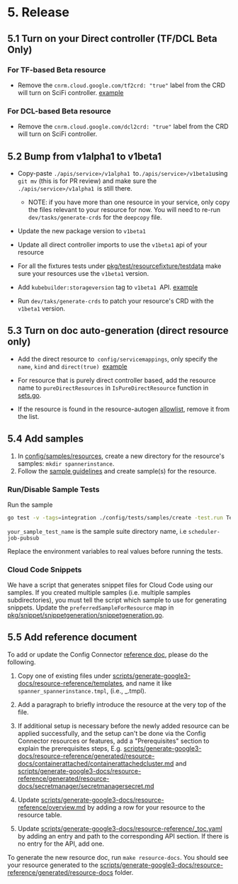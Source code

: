 # 5. Release

## 5.1 Turn on your Direct controller (TF/DCL Beta Only)

### For TF-based Beta resource

* Remove the `cnrm.cloud.google.com/tf2crd: "true"` label from the CRD will turn on SciFi controller. [example](https://github.com/GoogleCloudPlatform/k8s-config-connector/blob/196a4b9a28b59b17936a443d5b36bb65f3c42fd9/apis/apikeys/v1alpha1/apikey_type.go#L44)

### For DCL-based Beta resource

* Remove the `cnrm.cloud.google.com/dcl2crd: "true"` label from the CRD will turn on SciFi controller.

## 5.2 Bump from v1alpha1 to v1beta1

* Copy-paste `./apis/service>/v1alpha1 `to` ./apis/service>/v1beta1 `using `git mv` (this is for PR review) and make sure the `./apis/service>/v1alpha1 `is still there.
  * NOTE: if you have more than one resource in your service, only copy the files relevant to your resource for now. You will need to re-run `dev/tasks/generate-crds` for the `deepcopy` file. 

* Update the new package version to `v1beta1`

* Update all direct controller imports to use  the `v1beta1` api of your resource

* For all the fixtures tests under [pkg/test/resourcefixture/testdata](pkg/test/resourcefixture/testdata) make sure your resources use the `v1beta1` version.

* Add `kubebuilder:storageversion` tag to `v1beta1 `API. [example](https://github.com/GoogleCloudPlatform/k8s-config-connector/blob/1b19153411653329177f4ba0991c982f36970707/apis/cloudbuild/v1beta1/workerpool_types.go#L155)

* Run `dev/taks/generate-crds` to patch your resource's CRD with the `v1beta1` version.

## 5.3 Turn on doc auto-generation (direct resource only)

* Add the direct resource to` config/servicemappings`, only specify the `name`, `kind` and <code>direct(true) </code>[example](https://github.com/GoogleCloudPlatform/k8s-config-connector/pull/2182/files#diff-e463d47dab0190c35c12d64604451db84e0e7b6316ce33524a2a4eb29e0f2e47)

* For resource that is purely direct controller based, add the resource name to `pureDirectResources` in `IsPureDirectResource` function in [sets.go](https://github.com/GoogleCloudPlatform/k8s-config-connector/blob/master/pkg/test/resourcefixture/sets.go).

* If the resource is found in the resource-autogen [allowlist](https://github.com/GoogleCloudPlatform/k8s-config-connector/blob/6e9579347aadd08c07cfb0f1bd1747c4c9f4b197/scripts/resource-autogen/allowlist/allowlist.go#L31), remove it from the list.

## 5.4 Add samples 

1.  In [config/samples/resources](config/samples/resources), create a new
    directory for the resource's samples: `mkdir spannerinstance`.
1.  Follow the [sample guidelines](./../../../README.Samples.md) and create sample(s) for the resource.

### Run/Disable Sample Tests

Run the sample

```bash
go test -v -tags=integration ./config/tests/samples/create -test.run TestAll -run-tests <your_sample_test_name>
```

`your_sample_test_name` is the sample suite directory name, i.e `scheduler-job-pubsub`

Replace the environment variables to real values before running the tests.

### Cloud Code Snippets

We have a script that generates snippet files for Cloud Code using our samples.
If you created multiple samples (i.e. multiple samples subdirectories), you must
tell the script which sample to use for generating snippets. Update the
`preferredSampleForResource` map in
[pkg/snippet/snippetgeneration/snippetgeneration.go](./../../../pkg/snippet/snippetgeneration/snippetgeneration.go).

## 5.5 Add reference document 

To add or update the Config Connector 
[reference doc](https://cloud.google.com/config-connector/docs/reference/overview), please do the following.

1.  Copy one of existing files under
    [scripts/generate-google3-docs/resource-reference/templates](./../../../scripts/generate-google3-docs/resource-reference/templates),
    and name it like `spanner_spannerinstance.tmpl`, (i.e.,
    <service>_<kind>.tmpl).
1.  Add a paragraph to briefly introduce the resource at the very top of the file.
1.  If additional setup is necessary before the newly added resource can be applied successfully, 
    and the setup can't be done via the Config Connector resources or features, add a "Prerequisites" section to explain
    the prerequisites steps,
    E.g. [scripts/generate-google3-docs/resource-reference/generated/resource-docs/containerattached/containerattachedcluster.md](./../../../scripts/generate-google3-docs/resource-reference/generated/resource-docs/containerattached/containerattachedcluster.md)
    and
    [scripts/generate-google3-docs/resource-reference/generated/resource-docs/secretmanager/secretmanagersecret.md](./../../../scripts/generate-google3-docs/resource-reference/generated/resource-docs/secretmanager/secretmanagersecret.md)
1.  Update
    [scripts/generate-google3-docs/resource-reference/overview.md](./../../../scripts/generate-google3-docs/resource-reference/overview.md)
    by adding a row for your resource to the resource table.
    
1.  Update
    [scripts/generate-google3-docs/resource-reference/_toc.yaml](./../../../scripts/generate-google3-docs/resource-reference/_toc.yaml)
    by adding an entry and path to the corresponding API section. If there is no
    entry for the API, add one.

To generate the new resource doc, run `make resource-docs`. You should see your
resource generated to the
[scripts/generate-google3-docs/resource-reference/generated/resource-docs](./../../../scripts/generate-google3-docs/resource-reference/generated/resource-docs)
folder.
